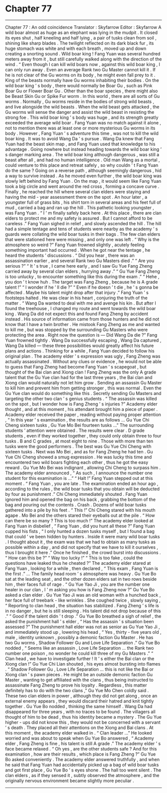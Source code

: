 
# Chapter 77


---

Chapter 77 : An odd coincidence
Translator :
Skyfarrow
Editor :
Skyfarrow
A wild boar almost as huge as an elephant was lying in the mudpit .
It closed its eyes shut , half kneeling and half lying , a pair of tusks clean from soil , shining like sharp blades .
The twilight reflected on its dark black fur , its huge stomach was white and with each breath , moved up and down creating a snorting sound .
Wild boar king !
Fang Yuan was several hundred meters away from it , but still carefully walked along with the direction of the wind .
“ Even though I can kill wild boars now , against this wild boar king , I can only run away . Even an average Rank two Gu Master cannot kill it . If he is not clear of the Gu worms on its body , he might even fall prey to it .
King of the beasts normally have Gu worms inhabiting their bodies .
On the wild boar king ’ s body , there would normally be Boar Gu , such as Pink Boar Gu or Flower Boar Gu . Other than the boar species , there might also be Beast Skin Gu or Spike Fur worm .
In this world , there are all sorts of Gu worms . Normally , Gu worms reside in the bodies of strong wild beasts , and live alongside the wild beasts .
When the wild beast gets attacked , the Gu worms will sense the danger and assist the wild beast in resisting the strong foe .
This wild boar king ’ s body was huge , and its strength greatly exceeded the average wild boar . Fang Yuan was no match against it alone , not to mention there was at least one or more mysterious Gu worms in its body .
However , Fang Yuan ’ s adventure this time , was not to kill the wild boar king . It was to avoid Wang Da ’ s pursue .
Wang Da knew that Fang Yuan had the beast skin map , and Fang Yuan used that knowledge to his advantage . Going nowhere but instead heading towards the wild boar king ’ s danger marking area .
The wild boar king although dangerous , was still a beast after all , and had no human intelligence . Old man Wang as a mortal , could venture to this place and retreat safely , so why couldn ’ t Fang Yuan do the same ?
Going on a reverse path , although seemingly dangerous , hid a way to survive instead .
As he moved even further , the wild boar king was slowly left behind by Fang Yuan . On the map , it would seem like Fang Yuan took a big circle and went around the red cross , forming a concave curve . Finally , he reached the hill where several clan elders were staying and having the mid - year assessment there on the spot .
An hour later , a youngster full of grass bits , his shirt torn in several areas and his feet full of mud , carried a bag and ran up the hill .
This pathetic looking youngster , was Fang Yuan .
“ I ’ m finally safely back here . At this place , there are clan elders to protect me and my safety is assured . But I cannot afford to be careless .” Fang Yuan sighed in relief , and slowly ascended the hill .
The hill had a simple tentage and tens of students were nearby as the academy ’ s guards were collating the wild boar tusks in their bags . The few clan elders that were stationed here were missing , and only one was left .
“ Why is the atmosphere so weird ?” Fang Yuan frowned slightly , acutely feeling something important had occurred .
When he got near the tentage , he heard the students ’ discussions .
“ Did you hear , there was an assassination earlier , and several Rank two Gu Masters died .”
“ Are you serious ?”
“ It ’ s true , I came here early , and I saw Gu Yue Fang Zheng carried away by several clan elders , hurrying away .”
“ Gu Yue Fang Zheng is too unlucky , to encounter something like this during the exam .”
“ Hehe , you don ’ t know huh . The target was Fang Zheng , because he is A grade talent !”
“ I wonder if he ’ ll die ?”
“ Even if he doesn ’ t die , he ’ s gonna be affected . Maybe his talent might drop after that injury .”
Fang Yuan ’ s footsteps halted . He was clear in his heart , conjuring the truth of the matter .
“ Wang Da wanted to deal with me and avenge his kin . But after I found the treehouse , I changed my route and went towards the wild boar king . Wang Da did not expect this and found Fang Zheng by accident instead . His source of information came from those hunters and he did not know that I have a twin brother . He mistook Fang Zheng as me and wanted to kill me , but was stopped by the surrounding Gu Masters who were protecting the area . Right now the question is — Did Wang Da die ?”
Fang Yuan frowned tightly . Wang Da successfully escaping , Wang Da captured , Wang Da killed — these three possibilities would greatly affect his future plans and actions .
Thinking for a while , Fang Yuan decided to follow his original plan .
The academy elder ’ s expression was ugly , Fang Zheng was actually assassinated . Without any clues or evidence , he would not be able to guess that Fang Zheng had become Fang Yuan ’ s scapegoat , but thought of the Bai clan and Xiong clan !
Fang Zheng was the only A grade talent that the Gu Yue clan had for the last three years , the Bai clan and Xiong clan would naturally not let him grow . Sending an assassin Gu Master to kill him and prevent him from getting stronger , this was normal .
Even the Gu Yue clan would do something like this . Secretly sending Gu Masters and targeting the other two clan ’ s genius students .
“ The assassin was killed on the spot , but I wonder how is Fang Zheng ’ s injuries ?” Academy elder thought , and at this moment , his attendant brought him a piece of paper .
Academy elder received the paper , reading without paying proper attention , “ In this year ’ s examination , the results are as follows … Gu Yue Chi Cheng sixteen tusks , Gu Yue Mo Bei fourteen tusks …”
The surrounding students ’ attention were obtained . The results were clear .
D grade students , even if they worked together , they could only obtain three to four tusks . B and C grades , at most eight to nine . Those with more than ten tusks were the good performers .
The best was Gu Yue Chi Cheng with sixteen tusks . Next was Mo Bei , and as for Fang Zheng he had ten .
Gu Yue Chi Cheng showed a smug expression . He was lucky this time and encountered two wild boars fighting each other , thus he got the easy reward . Gu Yue Mo Bei was indignant , allowing Chi Cheng to surpass him .
The academy elder announced , “ As such , I announce the number one student for this examination is …”
“ Halt !” Fang Yuan stepped out at this moment .
“ Fang Yuan , you are late . The examination ended an hour ago , according to the rules , the wild boar tusks that you obtain will be deducted by four as punishment .” Chi Cheng immediately shouted .
Fang Yuan ignored him and opened the bag on his back , grabbing the bottom of the bag and pouring out the contents .
Crash .
Dozens of wild boar tusks gathered into a pile by his feet .
“ This !” Chi Cheng stared with his mouth agape .
Mo Bei and the others stared their eyeballs out at the pile .
“ How can there be so many ? This is too much !” The academy elder looked at Fang Yuan in disbelief , “ Fang Yuan , did you hunt all these ?”
Fang Yuan cupped his fists , “ I only hunted a dozen tusks myself , but I found a bag that could ’ ve been hidden by hunters . Inside it were many wild boar tusks . I thought about it , the exam was that we had to obtain as many tusks as possible within a day , and did not specify that we have to kill it ourselves , thus I brought it here .”
Once he finished , the crowd burst into discussions .
“ How can this be ?”
“ Way too lucky !”
“ This is too fake , could the questions have leaked thus he cheated ?”
The academy elder stared at Fang Yuan , looking for a while , then declared , “ This exam , Fang Yuan is the first .”
…
The family head room ’ s atmosphere was heavy .
Gu Yue Bo sat at the leading seat , and the other dozen elders sat in two rows beside him , their faces full of rage .
“ Gu Yue Yao Ji , you are the number one healer in our clan , I ’ m asking you how is Fang Zheng now ?” Gu Yue Bo asked a clan elder .
Gu Yue Yao Ji was an old woman with a hunched back , her face full of treebark - like wrinkles .
She coughed twice , slowly saying , “ Reporting to clan head , the situation has stabilized . Fang Zheng ’ s life is in no danger , but he is still sleeping . His talent did not drop because of this .”
“ Good if the talent didn ’ t drop .” Gu Yue Bo breathed a sigh of relief , the asked the punishment hall ’ s elder , “ Has the assassin ’ s situation been assessed ?”
The punishment hall elder was not as senior as Gu Yue Yao Ji , and immediately stood up , lowering his head , “ Yes , thirty - five years old , male , identity unknown , possibly a demonic faction Gu Master . He has two Gu worms , Shadow Follower Gu and Love Life Separation .”
Gu Yue Bo nodded , “ Seems like an assassin , Love Life Separation … the Rank two number one poison , no wonder he could kill three of my Gu Masters .”
“ Clan head , we have to investigate further ! It ’ s either the Bai clan or the Xiong clan !” Gu Yue Chi Lian shouted , his eyes almost bursting into flames .
“ Shadow Follower Gu , Love Life Separation … this is not like the Bai or Xiong clan ’ s pawn pieces . He might be an outside demonic faction Gu Master , wanting to get affiliated with the clans , thus being instructed to assassinate Fang Zheng to prove his loyalty . Regardless , this matter definitely has to do with the two clans ,” Gu Yue Mo Chen coldly said .
These two clan elders in power , although they did not get along , once an external enemy appears , they would discard their hatred and knit tightly together .
Gu Yue Bo nodded , thinking the same himself .
Wang Da had disappeared for three years , with no traces to be found . The villagers all thought of him to be dead , thus his identity became a mystery . The Gu Yue higher - ups did not know this , they would not be concerned with a servant ’ s death . They placed all their attentions on the Xiong and Bai clans .
At this moment , the academy elder walked in .
“ Clan leader …” He looked worried and was about to speak when Gu Yue Bo answered , “ Academy elder , Fang Zheng is fine , his talent is still A grade .”
The academy elder ’ s face became relaxed .
“ Oh yes , are the other students safe ? And for this examination , how are their results , which place is Fang Zheng ?” Gu Yue Bo asked conveniently .
The academy elder answered truthfully , and when he said that Fang Yuan had accidentally picked up a bag of wild boar tusks and got first place , Gu Yue Bo ’ s eyes shone .
The hall too went silent . The clan elders , as if they sensed it , subtly observed the atmosphere , and the originally nervous environment became slightly more peculiar .

---

